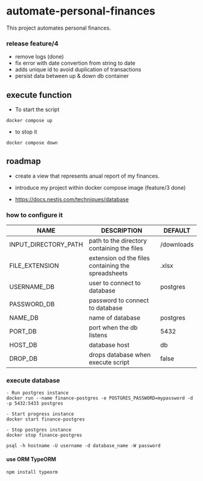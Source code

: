 # automate-personal-finances
This project automates personal finances.

### release feature/4
- remove logs (done)
- fix error with date convertion from string to date
- adds unique id to avoid duplication of transactions
- persist data between up & down db container


## execute function
- To start the script
```
docker compose up 
```

- to stop it
```
docker compose down
```


## roadmap
- create a view that represents anual report of my finances.
- introduce my project within docker compose image (feature/3 done)


- https://docs.nestjs.com/techniques/database

### how to configure it
  | NAME | DESCRIPTION   | DEFAULT |
  | ---- | ------------- | ------- |
  | INPUT_DIRECTORY_PATH | path to the directory containing the files          | /downloads |
  | FILE_EXTENSION       | extension od the files containing the spreadsheets  | .xlsx |
  | USERNAME_DB | user to connect to database | postgres |
  | PASSWORD_DB | password to connect to database ||
  | NAME_DB | name of database |postgres |
  | PORT_DB | port when the db listens | 5432 |
  | HOST_DB | database host | db |
  | DROP_DB | drops database when execute script | false |


### execute database
```
- Run postgres instance
docker run --name finance-postgres -e POSTGRES_PASSWORD=mypassword -d -p 5432:5433 postgres

- Start progress instance
docker start finance-postgres

- Stop postgres instance
docker stop finance-postgres

psql -h hostname -U username -d database_name -W password
```

#### use ORM TypeORM

```
npm install typeorm

```
